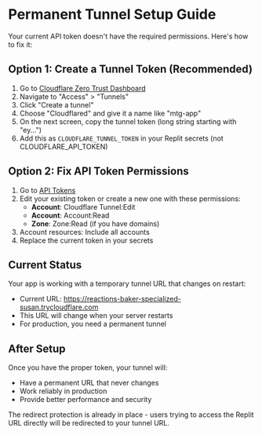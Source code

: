 # Permanent Tunnel Setup Guide

Your current API token doesn't have the required permissions. Here's how to fix it:

## Option 1: Create a Tunnel Token (Recommended)

1. Go to [Cloudflare Zero Trust Dashboard](https://one.dash.cloudflare.com/)
2. Navigate to "Access" > "Tunnels"
3. Click "Create a tunnel"
4. Choose "Cloudflared" and give it a name like "mtg-app"
5. On the next screen, copy the tunnel token (long string starting with "ey...")
6. Add this as `CLOUDFLARE_TUNNEL_TOKEN` in your Replit secrets (not CLOUDFLARE_API_TOKEN)

## Option 2: Fix API Token Permissions

1. Go to [API Tokens](https://dash.cloudflare.com/profile/api-tokens)
2. Edit your existing token or create a new one with these permissions:
   - **Account**: Cloudflare Tunnel:Edit
   - **Account**: Account:Read  
   - **Zone**: Zone:Read (if you have domains)
3. Account resources: Include all accounts
4. Replace the current token in your secrets

## Current Status

Your app is working with a temporary tunnel URL that changes on restart:
- Current URL: https://reactions-baker-specialized-susan.trycloudflare.com
- This URL will change when your server restarts
- For production, you need a permanent tunnel

## After Setup

Once you have the proper token, your tunnel will:
- Have a permanent URL that never changes
- Work reliably in production
- Provide better performance and security

The redirect protection is already in place - users trying to access the Replit URL directly will be redirected to your tunnel URL.